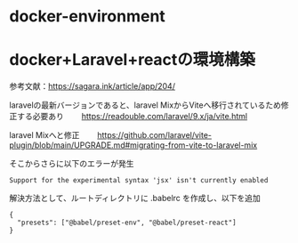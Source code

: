 # docker-environment

# docker+Laravel+reactの環境構築
参考文献：https://sagara.ink/article/app/204/

laravelの最新バージョンであると、laravel MixからViteへ移行されているため修正する必要あり　　
https://readouble.com/laravel/9.x/ja/vite.html

laravel Mixへと修正　　
https://github.com/laravel/vite-plugin/blob/main/UPGRADE.md#migrating-from-vite-to-laravel-mix

そこからさらに以下のエラーが発生
```
Support for the experimental syntax 'jsx' isn't currently enabled
```
解決方法として、ルートディレクトリに .babelrc を作成し、以下を追加
```
{
  "presets": ["@babel/preset-env", "@babel/preset-react"]
}
```
